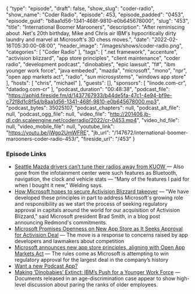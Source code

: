 {
  "type": "episode",
  "draft": false,
  "show_slug": "coder-radio",
  "show_name": "Coder Radio",
  "episode": 453,
  "episode_padded": "0453",
  "episode_guid": "b8aa1d56-1341-468f-9810-e0b645678000",
  "slug": "453",
  "title": "International Boomer Marooners",
  "description": "After reminiscing about .Net's 20th birthday, Mike and Chris air IBM's hypocritically dirty laundry and marvel at Microsoft's 3D chess moves.",
  "date": "2022-02-16T05:30:00-08:00",
  "header_image": "/images/shows/coder-radio.png",
  "categories": [
    "Coder Radio"
  ],
  "tags": [
    ".net framework",
    "accenture",
    "activision blizzard",
    "app store principles",
    "client maintenance",
    "coder radio",
    "development podcast",
    "dinobabies",
    "epic lawsuit",
    "f#",
    "ibm younger work force",
    "java embeded",
    "mazda",
    "microsoft",
    "mono",
    "npr",
    "open app markets act",
    "radio",
    "sun microsystems",
    "windows app store"
  ],
  "hosts": [
    "chris",
    "michael"
  ],
  "guests": [],
  "sponsors": [
    "linode.com-cr",
    "datadog.com-cr"
  ],
  "podcast_duration": "00:48:38",
  "podcast_file": "https://aphid.fireside.fm/d/1437767933/b44de5fa-47c1-4e94-bf9e-c72f8d1c8f5d/b8aa1d56-1341-468f-9810-e0b645678000.mp3",
  "podcast_bytes": 35025107,
  "podcast_chapters": null,
  "podcast_alt_file": null,
  "podcast_ogg_file": null,
  "video_file": "http://201406.jb-dl.cdn.scaleengine.net/coderradio/2022/cr-0453.mp4",
  "video_hd_file": null,
  "video_mobile_file": null,
  "youtube_link": "https://youtu.be/jWgq2UmWFRE",
  "jb_url": "/147672/international-boomer-marooners-coder-radio-453/",
  "fireside_url": "/453"
}


### Episode Links

  * [Seattle Mazda drivers can’t tune their radios away from KUOW ](https://www.seattletimes.com/seattle-news/thanks-to-a-glitch-some-seattle-mazda-drivers-cant-tune-their-radios-away-from-kuow/ "Seattle Mazda drivers can’t tune their radios away from KUOW ") — Also gone from the infotainment center were such features as Bluetooth, navigation, the clock and vehicle stats — “Many of the features I paid for when I bought it new,” Welding says.
  * [How Microsoft hopes to secure Activision Blizzard takeover](https://www.theregister.com/2022/02/09/microsoft_app_rules/ "How Microsoft hopes to secure Activision Blizzard takeover") — "We have developed these principles in part to address Microsoft's growing role and responsibility as we start the process of seeking regulatory approval in capitals around the world for our acquisition of Activision Blizzard," said Microsoft president Brad Smith, in a blog post announcing Redmond's commitments.
  * [Microsoft Promises Openness on New App Store as It Seeks Approval for Activision Deal](https://www.wsj.com/articles/microsoft-promises-openness-on-new-app-store-as-it-seeks-approval-for-activision-acquisition-11644424237?mod=djemalertNEWS "Microsoft Promises Openness on New App Store as It Seeks Approval for Activision Deal") — The move is a response to concerns raised by app developers and lawmakers about competition 
  * [Microsoft announces new app store principles, aligning with Open App Markets Act](https://www.washingtonpost.com/technology/2022/02/09/microsoft-app-store-principles/ "Microsoft announces new app store principles, aligning with Open App Markets Act") — The rules come as Microsoft is attempting to win regulatory approval for the largest deal in the company’s history 
  * [Want a new Podcast App?](https://podcastindex.org/apps "Want a new Podcast App?")
  * [Making ‘Dinobabies’ Extinct: IBM’s Push for a Younger Work Force](https://www.nytimes.com/2022/02/12/business/economy/ibm-age-discrimination.html "Making ‘Dinobabies’ Extinct: IBM’s Push for a Younger Work Force") — Documents released in an age-discrimination case appear to show high-level discussion about paring the ranks of older employees.


